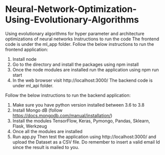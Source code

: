 # Neural-Network-Optimization-Using-Evolutionary-Algorithms
Using evolutionary algorithms for hyper parameter and architecture optimizations of neural networks
Instructions to run the code
The frontend code is under the ml_app folder.
Follow the below instructions to run the frontend application:
1) Install node
2) Go to the directory and install the packages using npm install
3) Once the node modules are installed run the application using npm run start
4) In the web browser visit http://localhost:3000/
The backend code is under ml_api folder.

Follow the below instructions to run the backend application:
1) Make sure you have python version installed between 3.6 to 3.8
2) Install Mongo dB (follow https://docs.mongodb.com/manual/installation/)
3) Install the modules TensorFlow, Keras, Pymongo, Pandas, Sklearn, Flask, Werkzeug
4) Once all the modules are installed
5) Run app.py
Then test the application using http://localhost:3000/ and upload the Dataset as a CSV file.
Do remember to insert a valid email Id since the result is mailed to you.
